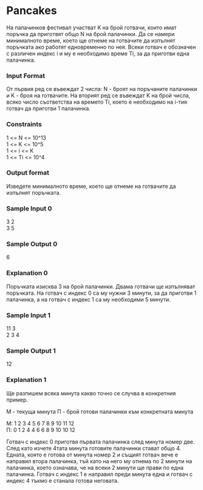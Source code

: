 # Pаncakes

На палачинков фестивал участват K на брой готвачи, които имат поръчка да приготвят общо N на брой палачинки. Да се намери минималното време, което ще отнеме на готвачите да изпълнят поръчката ако работят едновременно по нея. Всеки готвач е обозначен с различен индекс i и му е необходимо време Ti, за да приготви една палачинка.

### Input Format

От първия ред се въвеждат 2 числа: N - броят на поръчаните палачинки и K - броя на готвачите. На вторият ред се въвеждат K на брой числа, всяко число съответства на времето Ti, което е необходимо на i-тия готвач да приготви 1 палачинка.

### Constraints

1 <= N <= 10^13 <br>
1 <= K <= 10^5 <br>
1 <= i <= K <br>
1 <= Ti <= 10^4

### Output format

Изведете минималното време, което ще отнеме на готвачите да изпълнят поръчката.

### Sample Input 0

3 2 <br>
3 5

### Sample Output 0

6

### Explanation 0

Поръчката изисква 3 на брой палачинки. Двама готвачи ще изпълняват поръчката. На готвач с индекс 0 са му нужни 3 минути, за да приготви 1 палачинка, а на готвач с индекс 1 са му необходими 5 минути.

### Sample Input 1

11 3 <br>
2 3 4

### Sample Output 1

12

### Explanation 1

Ще разпишем всяка минута какво точно се случва в конкретния пример. 

М - текуща минута
П - брой готови палачинки към конкретната минута

М: 1 2 3 4 5 6 7 8 9 10 11 12 <br>
П: 0 1 2 4 4 6 6 8 9 10 10 12

Готвач с индекс 0 приготвя първата палачинка след минута номер две. След като изчете 4тата минута готовите палачинки стават общо 4. Едната, която е готова от минута номер 2 и същият готвач вече е направил втора палачинка, тъй като на него му отнема по 2 минути на палачинка, което означава, че на всеки 2 минути ще прави по една палачинка. Готвач с индекс 1 е направил преди минута една и готвач с индекс 4 тъкмо е станала готова неговата.
